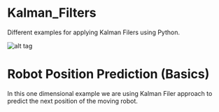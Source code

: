 # Kalman_Filters
Different examples for applying Kalman Filers using Python.

![alt tag](https://raw.githubusercontent.com/rlabbe/Kalman-and-Bayesian-Filters-in-Python/master/animations/05_dog_track.gif)

# Robot Position Prediction (Basics)

  In this one dimensional example we are using Kalman Filer approach to predict the next position of the moving robot.
